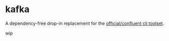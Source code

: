 # kafka

A dependency-free drop-in replacement for the [official/confluent cli toolset](https://docs.confluent.io/kafka/operations-tools/kafka-tools.html#kafka-command-line-interface-cli-tools).

wip
